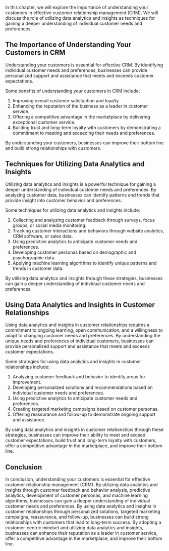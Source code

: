 
In this chapter, we will explore the importance of understanding your customers in effective customer relationship management (CRM). We will discuss the role of utilizing data analytics and insights as techniques for gaining a deeper understanding of individual customer needs and preferences.

The Importance of Understanding Your Customers in CRM
-----------------------------------------------------

Understanding your customers is essential for effective CRM. By identifying individual customer needs and preferences, businesses can provide personalized support and assistance that meets and exceeds customer expectations.

Some benefits of understanding your customers in CRM include:

1. Improving overall customer satisfaction and loyalty.
2. Enhancing the reputation of the business as a leader in customer service.
3. Offering a competitive advantage in the marketplace by delivering exceptional customer service.
4. Building trust and long-term loyalty with customers by demonstrating a commitment to meeting and exceeding their needs and preferences.

By understanding your customers, businesses can improve their bottom line and build strong relationships with customers.

Techniques for Utilizing Data Analytics and Insights
----------------------------------------------------

Utilizing data analytics and insights is a powerful technique for gaining a deeper understanding of individual customer needs and preferences. By analyzing customer data, businesses can identify patterns and trends that provide insight into customer behavior and preferences.

Some techniques for utilizing data analytics and insights include:

1. Collecting and analyzing customer feedback through surveys, focus groups, or social media monitoring.
2. Tracking customer interactions and behaviors through website analytics, CRM software, or sales data.
3. Using predictive analytics to anticipate customer needs and preferences.
4. Developing customer personas based on demographic and psychographic data.
5. Applying machine learning algorithms to identify unique patterns and trends in customer data.

By utilizing data analytics and insights through these strategies, businesses can gain a deeper understanding of individual customer needs and preferences.

Using Data Analytics and Insights in Customer Relationships
-----------------------------------------------------------

Using data analytics and insights in customer relationships requires a commitment to ongoing learning, open communication, and a willingness to adapt to changing customer needs and preferences. By understanding the unique needs and preferences of individual customers, businesses can provide personalized support and assistance that meets and exceeds customer expectations.

Some strategies for using data analytics and insights in customer relationships include:

1. Analyzing customer feedback and behavior to identify areas for improvement.
2. Developing personalized solutions and recommendations based on individual customer needs and preferences.
3. Using predictive analytics to anticipate customer needs and preferences.
4. Creating targeted marketing campaigns based on customer personas.
5. Offering reassurance and follow-up to demonstrate ongoing support and assistance.

By using data analytics and insights in customer relationships through these strategies, businesses can improve their ability to meet and exceed customer expectations, build trust and long-term loyalty with customers, offer a competitive advantage in the marketplace, and improve their bottom line.

Conclusion
----------

In conclusion, understanding your customers is essential for effective customer relationship management (CRM). By utilizing data analytics and insights through customer feedback and behavior analysis, predictive analytics, development of customer personas, and machine learning algorithms, businesses can gain a deeper understanding of individual customer needs and preferences. By using data analytics and insights in customer relationships through personalized solutions, targeted marketing campaigns, reassurance, and follow-up, businesses can build strong relationships with customers that lead to long-term success. By adopting a customer-centric mindset and utilizing data analytics and insights, businesses can enhance their reputation as a leader in customer service, offer a competitive advantage in the marketplace, and improve their bottom line.
